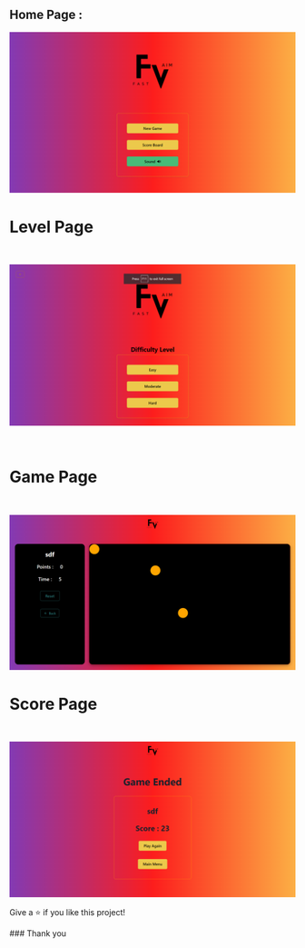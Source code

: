 

## Home Page :

![image](./frontend/src/Asset/Images/HomePage.png)
<br>

<h1>Level Page</h1>
<br>

![image](./frontend/src/Asset/Images/LevelPage.png)

<br>
<h1>Game Page</h1>
<br>

![image](./frontend/src/Asset/Images/GamePage.png)
<br>

<h1>Score Page</h1>
<br>

![image](./frontend/src/Asset/Images/ScorePage.png)


Give a ⭐ if you like this project!

### Thank you
